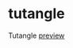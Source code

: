 # tutangle
Tutangle <a href="https://jitendra-shrestha.github.io/tutangle-responsive/">preview</a> 
